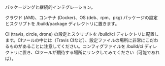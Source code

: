 
パッケージングと継続的インテグレーション。

クラウド (AMI)、コンテナ (Docker)、OS (deb、rpm、pkg) パッケージの設定とスクリプトを /build/package ディレクトリに置きます。

CI (travis, circle, drone) の設定とスクリプトを /build/ci ディレクトリに配置します。CIツールの中には（Travis CIなど）、設定ファイルの場所に非常にこだわるものがあることに注意してください。コンフィグファイルを /build/ci ディレクトリに置き、CIツールが期待する場所にリンクしてみてください（可能であれば）。


